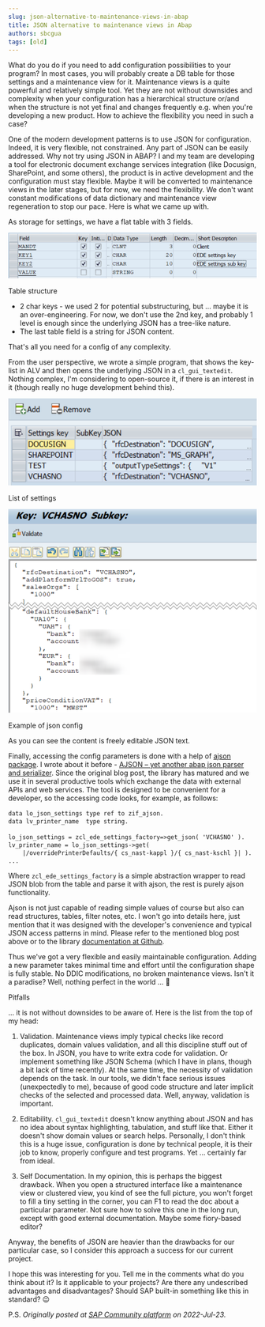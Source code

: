 ```yaml
---
slug: json-alternative-to-maintenance-views-in-abap
title: JSON alternative to maintenance views in Abap
authors: sbcgua
tags: [old]
---
```


What do you do if you need to add configuration possibilities to your program? In most cases, you will probably create a DB table for those settings and a maintenance view for it. Maintenance views is a quite powerful and relatively simple tool. Yet they are not without downsides and complexity when your configuration has a hierarchical structure or/and when the structure is not yet final and changes frequently e.g. when you're developing a new product. How to achieve the flexibility you need in such a case?

<!-- truncate -->

One of the modern development patterns is to use JSON for configuration. Indeed, it is very flexible, not constrained. Any part of JSON can be easily addressed. Why not try using JSON in ABAP? I and my team are developing a tool for electronic document exchange services integration (like Docusign, SharePoint, and some others), the product is in active development and the configuration must stay flexible. Maybe it will be converted to maintenance views in the later stages, but for now, we need the flexibility. We don't want constant modifications of data dictionary and maintenance view regeneration to stop our pace. Here is what we came up with.

As storage for settings, we have a flat table with 3 fields.

![structure sample](./structure-sample.png)

Table structure

- 2 char keys - we used 2 for potential substructuring, but ... maybe it is an over-engineering. For now, we don't use the 2nd key, and probably 1 level is enough since the underlying JSON has a tree-like nature.
- The last table field is a string for JSON content.

That's all you need for a config of any complexity.

From the user perspective, we wrote a simple program, that shows the key-list in ALV and then opens the underlying JSON in a `cl_gui_textedit`. Nothing complex, I'm considering to open-source it, if there is an interest in it (though really no huge development behind this).

![settings sample](./settings-sample.png)

List of settings

![settings sample detailed](./settings-sample-detailed.png)

Example of json config

As you can see the content is freely editable JSON text.

Finally, accessing the config parameters is done with a help of [ajson package](https://github.com/sbcgua/ajson). I wrote about it before - [AJSON – yet another abap json parser and serializer](/posts/2020-08-14---ajson---yet-another-abap-json-parser-and-serializer/). Since the original blog post, the library has matured and we use it in several productive tools which exchange the data with external APIs and web services. The tool is designed to be convenient for a developer, so the accessing code looks, for example, as follows:

```abap
data lo_json_settings type ref to zif_ajson.
data lv_printer_name  type string.

lo_json_settings = zcl_ede_settings_factory=>get_json( 'VCHASNO' ).
lv_printer_name = lo_json_settings->get(
    |/overridePrinterDefaults/{ cs_nast-kappl }/{ cs_nast-kschl }| ).
...
```

Where `zcl_ede_settings_factory` is a simple abstraction wrapper to read JSON blob from the table and parse it with ajson, the rest is purely ajson functionality.

Ajson is not just capable of reading simple values of course but also can read structures, tables, filter notes, etc. I won't go into details here, just mention that it was designed with the developer's convenience and typical JSON access patterns in mind. Please refer to the mentioned blog post above or to the library [documentation at Github](https://github.com/sbcgua/ajson).

Thus we've got a very flexible and easily maintainable configuration. Adding a new parameter takes minimal time and effort until the configuration shape is fully stable. No DDIC modifications, no broken maintenance views. Isn't it a paradise? Well, nothing perfect in the world ... 🙂

Pitfalls

... it is not without downsides to be aware of. Here is the list from the top of my head:

1) Validation. Maintenance views imply typical checks like record duplicates, domain values validation, and all this discipline stuff out of the box. In JSON, you have to write extra code for validation. Or implement something like JSON Schema (which I have in plans, though a bit lack of time recently). At the same time, the necessity of validation depends on the task. In our tools, we didn't face serious issues (unexpectedly to me), because of good code structure and later implicit checks of the selected and processed data. Well, anyway, validation is important.

2) Editability. `cl_gui_textedit` doesn't know anything about JSON and has no idea about syntax highlighting, tabulation, and stuff like that. Either it doesn't show domain values or search helps. Personally, I don't think this is a huge issue, configuration is done by technical people, it is their job to know, properly configure and test programs. Yet ... certainly far from ideal.

3) Self Documentation. In my opinion, this is perhaps the biggest drawback. When you open a structured interface like a maintenance view or clustered view, you kind of see the full picture, you won't forget to fill a tiny setting in the corner, you can F1 to read the doc about a particular parameter. Not sure how to solve this one in the long run, except with good external documentation. Maybe some fiory-based editor?

Anyway, the benefits of JSON are heavier than the drawbacks for our particular case, so I consider this approach a success for our current project.

I hope this was interesting for you. Tell me in the comments what do you think about it? Is it applicable to your projects? Are there any undescribed advantages and disadvantages? Should SAP built-in something like this in standard? 😉

P.S. _Originally posted at [SAP Community platform](https://community.sap.com/t5/application-development-and-automation-blog-posts/json-alternative-to-maintenance-views-in-abap/ba-p/13528908) on 2022-Jul-23._

